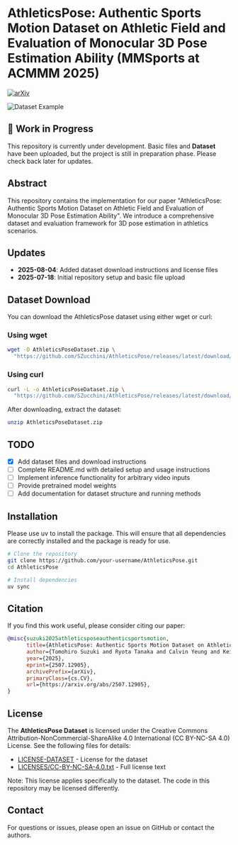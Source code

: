 # AthleticsPose: Authentic Sports Motion Dataset on Athletic Field and Evaluation of Monocular 3D Pose Estimation Ability (MMSports at ACMMM 2025)

[![arXiv](https://img.shields.io/badge/arXiv-2507.12905-b31b1b.svg)](https://arxiv.org/abs/2507.12905)

![Dataset Example](docs/assets/all_pose_animation.gif)

## 🚧 Work in Progress

This repository is currently under development. Basic files and **Dataset** have been uploaded, but the project is still in preparation phase. Please check back later for updates.

## Abstract

This repository contains the implementation for our paper "AthleticsPose: Authentic Sports Motion Dataset on Athletic Field and Evaluation of Monocular 3D Pose Estimation Ability". We introduce a comprehensive dataset and evaluation framework for 3D pose estimation in athletics scenarios.

## Updates

- **2025-08-04**: Added dataset download instructions and license files
- **2025-07-18**: Initial repository setup and basic file upload

## Dataset Download

You can download the AthleticsPose dataset using either wget or curl:

### Using wget
```bash
wget -O AthleticsPoseDataset.zip \
  "https://github.com/SZucchini/AthleticsPose/releases/latest/download/AthleticsPoseDataset.zip"
```

### Using curl
```bash
curl -L -o AthleticsPoseDataset.zip \
  "https://github.com/SZucchini/AthleticsPose/releases/latest/download/AthleticsPoseDataset.zip"
```

After downloading, extract the dataset:
```bash
unzip AthleticsPoseDataset.zip
```

## TODO

- [x] Add dataset files and download instructions
- [ ] Complete README.md with detailed setup and usage instructions
- [ ] Implement inference functionality for arbitrary video inputs
- [ ] Provide pretrained model weights
- [ ] Add documentation for dataset structure and running methods

## Installation
Please use uv to install the package. This will ensure that all dependencies are correctly installed and the package is ready for use.

```bash
# Clone the repository
git clone https://github.com/your-username/AthleticsPose.git
cd AthleticsPose

# Install dependencies
uv sync
```

## Citation

If you find this work useful, please consider citing our paper:

```bibtex
@misc{suzuki2025athleticsposeauthenticsportsmotion,
      title={AthleticsPose: Authentic Sports Motion Dataset on Athletic Field and Evaluation of Monocular 3D Pose Estimation Ability},
      author={Tomohiro Suzuki and Ryota Tanaka and Calvin Yeung and Keisuke Fujii},
      year={2025},
      eprint={2507.12905},
      archivePrefix={arXiv},
      primaryClass={cs.CV},
      url={https://arxiv.org/abs/2507.12905},
}
```

## License

The **AthleticsPose Dataset** is licensed under the Creative Commons Attribution-NonCommercial-ShareAlike 4.0 International (CC BY-NC-SA 4.0) License. See the following files for details:

- [LICENSE-DATASET](LICENSE-DATASET) - License for the dataset
- [LICENSES/CC-BY-NC-SA-4.0.txt](LICENSES/CC-BY-NC-SA-4.0.txt) - Full license text

Note: This license applies specifically to the dataset. The code in this repository may be licensed differently.

## Contact

For questions or issues, please open an issue on GitHub or contact the authors.
